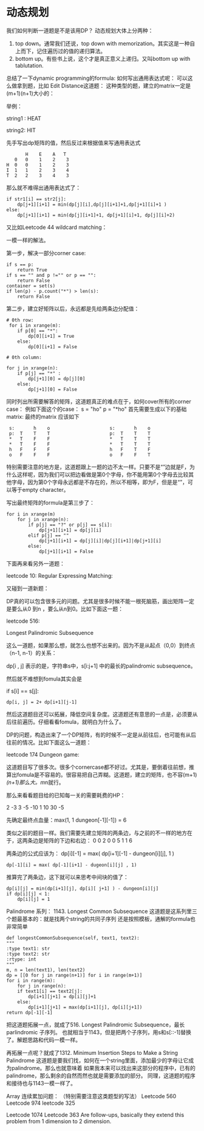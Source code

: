 # 动态规划
我们如何判断一道题是不是该用DP？
动态规划大体上分两种：
1. top down。通常我们还说，top down with memorization。其实这是一种自上而下，记住遍历过的值的递归算法。
2. bottom up。有些书上说，这个才是真正意义上递归。又叫bottom up with tablutation. 


总结了一下dynamic programming的formula:
如何写出通用表达式呢：
可以这么做拿到题，比如
Edit Distance这道题：
这种类型的题，建立的matrix一定是 (m+1)(n+1)大小的：

举例：

string1 : HEAT

string2: HIT

先手写出dp矩阵的值，然后反过来根据值来写通用表达式
```
       H    E    A   T      
   0   0    1    2    3
H  0   0    1    2    3
I  1   1    2    3    4
T  2   2    3    4    3
```
那么就不难得出通用表达式了：
```
if str1[i] == str2[j]:
	dp[j+1][i+1] = min(dp[j][i],dp[j][i+1]+1,dp[j+1][i]+1 )
else:      
    dp[j+1][i+1] = min(dp[j][i+1]+1, dp[j+1][i]+1, dp[j][i]+2)     
```

又比如Leetcode 44 wildcard matching：

一模一样的解法。

第一步，解决一部分corner case:
```
if s == p:
	return True
if s == "" and p !="" or p == "":
    return False
container = set(s)
if len(p) - p.count("*") > len(s):
	return False
```

第二步，建立好矩阵以后，永远都是先给两条边分配值：
```
# 0th row:    
 for i in xrange(m):
	if p[0] == "*":
		dp[0][i+1] = True
	else:
		dp[0][i+1] = False

# 0th column:

for j in xrange(n):
	if p[j] == "*" :
		dp[j+1][0] = dp[j][0]
	else:
		dp[j+1][0] = False
```
同时列出所需要解答的矩阵，这道题真正的难点在于，如何cover所有的corner case：
例如下面这个的case：
s = "ho"
p = "*ho"
首先需要生成以下的基础matrix:                  最终的matrix 应该如下

	 s:       h    o                      s:       h    o  
	 p:  T    T    T                      p:  T    T    T
	 *   T    F    F                      *   T    T    T
	 *   T    F    F                      *   T    T    T
	 h   F    F    F                      h   F    T    F
	 o   F    F    F                      o   F    F    T

特别需要注意的地方是，这道题跟上一题的边不太一样。只要不是“”边就是F，为什么这样呢，因为我们可以把边看做是第0个字母，你不能用第0个字母去比较其他字母，因为第0个字母永远都是不存在的，所以不相等，即为F，但是是“”，可以等于empty character。

写出最终矩阵的formula是第三步了：
```
for i in xrange(m)
	for j in xrange(n):
		if p[j] == "?" or p[j] == s[i]:
			dp[j+1][i+1] = dp[j][i]
		elif p[j] == ""
			dp[j+1][i+1] = dp[j][i]|dp[j][i+1]|dp[j+1][i]
		else:
			dp[j+1][i+1] = False
```

下面再来看另外一道题：

leetcode 10: Regular Expressing Matching:


又碰到一道新题：

DP真的可以包含很多元的问题。尤其是很多时候不能一根死脑筋，画出矩阵一定是要么从0 到n ，要么从n到0。比如下面这一题：


leetcode 516:

Longest Palindromic Subsequence

这么一道题，如果那么想，就怎么也想不出来的。因为不是从起点（0,0）到终点（n-1, n-1）的关系：

dp[i , j] 表示的是，字符串s中，s[i:j+1] 中的最长的palindromic subsequence。

然后就不难想到fomula其实会是

if s[i] == s[j]:

    dp[i, j] = 2+ dp[i+1][j-1]

然后这道题目还可以拓展，降低空间复杂度。这道题还有意思的一点是，必须要从后往前遍历。仔细看看fomula，就明白为什么了。



DP的问题，构造出来了一个DP矩阵，有的时候不一定是从前往后，也可能有从后往前的情况。比如下面这么一道题：

leetcode 174 Dungeon game:

这道题目写了很多次。很多个cornercase都不好过。尤其是，要倒着往前想，推算出fomula是不容易的。很容易把自己弄糊。这道题，建立的矩阵，也不容(m+1)*(n+1)那么大。m*n就行。

那么来看看题目给的已知每一关的需要耗费的HP：

2    -3     3
-5    -10   1
10    30    -5


先确定最终点血量：max(1, 1
dungeon[-1][-1])  = 6

类似之前的题目一样。我们需要先建立矩阵的两条边，与之前的不一样的地方在于，这两条边是矩阵的下边和右边：
0      0      2
0      0      5
1      1      6   

两条边的公式应该为： dp[i][-1] = max( dp[i+1][-1] - dungeon[i][j], 1 )
```
dp[-1][i] = max( dp[-1][i+1] - dugeon[i][j] , 1)
```
推算完了两条边，这下就可以来思考中间块的值了：
```
dp[i][j] = min(dp[i+1][j], dp[i][ j+1] ) - dungeon[i][j]
if dp[i][j] < 1:
	dp[i][j] = 1
```


Palindrome 系列：
1143. Longest Common Subsequence
这道题是这系列里三个题最基本的：就是找两个string的共同子序列
还是按照模板，通解的formula也非常简单
```
def longestCommonSubsequence(self, text1, text2):
"""
:type text1: str
:type text2: str
:rtype: int
"""
m, n = len(text1), len(text2)
dp = [[0 for j in range(n+1)] for i in range(m+1)]
for i in range(m):
    for j in range(n):
	if text1[i] == text2[j]:
	    dp[i+1][j+1] = dp[i][j]+1
	else:
	    dp[i+1][j+1] = max(dp[i+1][j], dp[i][j+1])
return dp[-1][-1]
```
把这道题拓展一点，就成了516. Longest Palindromic Subsequence，最长parlindromic 子序列。
也就相当于1143，但是把两个子序列，用s和s[::-1]替换了。解题思路和代码一模一样。

再拓展一点呢？就成了1312. Minimum Insertion Steps to Make a String Palindrome
这道题是要我们找，如何在一个string里面，添加最少的字母让它成为palindrome。那么也就意味着
如果我本来可以找出来这部分的程序中，已有的palindrome，那么剩余的自然而然也就是需要添加的部分。
同理，这道题的程序和接待也与1143一模一样了。


Array 连续累加问题： （特别需要注意这类题型的写法）
Leetcode 560
Leetcode 974
leetcode 325

Leetcode 1074
Leetcode 363
Are follow-ups, basically they extend this problem from 1 dimension to 2 dimension.


